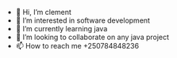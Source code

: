 - 👋 Hi, I’m clement
- 👀 I’m interested in software development
- 🌱 I’m currently learning java
- 💞️ I’m looking to collaborate on any java project
- 📫 How to reach me +250784848236

<!---
cmuhirwa/cmuhirwa is a ✨ special ✨ repository because its `README.md` (this file) appears on your GitHub profile.
You can click the Preview link to take a look at your changes.
--->
